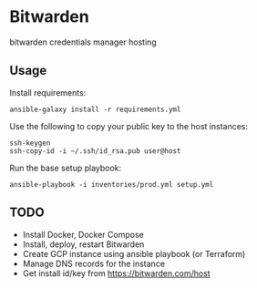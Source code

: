 # Bitwarden
bitwarden credentials manager hosting

## Usage

Install requirements:
```
ansible-galaxy install -r requirements.yml
```

Use the following to copy your public key to the host instances: 
```
ssh-keygen
ssh-copy-id -i ~/.ssh/id_rsa.pub user@host
```

Run the base setup playbook: 
```
ansible-playbook -i inventories/prod.yml setup.yml
```

## TODO
* Install Docker, Docker Compose
* Install, deploy, restart Bitwarden
* Create GCP instance using ansible playbook (or Terraform)
* Manage DNS records for the instance
* Get install id/key from https://bitwarden.com/host
